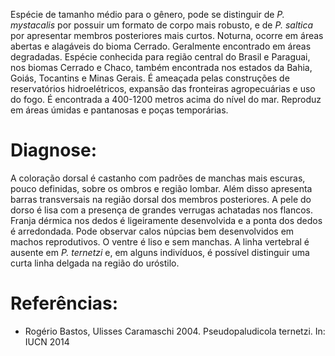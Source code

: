 ﻿Espécie de tamanho médio para o gênero, pode se distinguir de *P. mystacalis* por possuir um formato de corpo mais robusto, e de *P. saltica* por apresentar membros posteriores mais curtos. Noturna, ocorre em áreas abertas e alagáveis do bioma Cerrado. Geralmente encontrado em áreas degradadas. Espécie conhecida para região central do Brasil e Paraguai, nos biomas Cerrado e Chaco, também encontrada nos estados da Bahia, Goiás, Tocantins e Minas Gerais. É ameaçada pelas construções de reservatórios hidroelétricos, expansão das fronteiras agropecuárias e uso do fogo.
É encontrada a 400-1200 metros acima do nível do mar. Reproduz em áreas úmidas e pantanosas e poças temporárias. 




# Diagnose:
A coloração dorsal é castanho com padrões de manchas mais escuras, pouco definidas, sobre os ombros e região lombar. Além disso apresenta barras transversais na região dorsal dos membros posteriores. A pele do dorso é lisa com a presença de grandes verrugas achatadas nos flancos. Franja dérmica nos dedos é ligeiramente desenvolvida e a ponta dos dedos é arredondada. Pode observar calos núpcias bem desenvolvidos em machos reprodutivos. O ventre é liso e sem manchas. A linha vertebral é ausente em *P. ternetzi* e, em alguns indivíduos, é possível distinguir uma curta linha delgada na região do <glossario>uróstilo</glossario>.




# Referências:
* Rogério Bastos, Ulisses Caramaschi 2004. Pseudopaludicola ternetzi. In: IUCN 2014